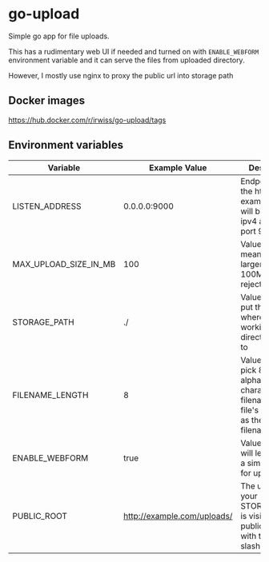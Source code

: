 # go-upload

Simple go app for file uploads.

This has a rudimentary web UI if needed and turned on with `ENABLE_WEBFORM` environment variable
and it can serve the files from uploaded directory.

However, I mostly use nginx to proxy the public url into storage path

## Docker images

https://hub.docker.com/r/irwiss/go-upload/tags

## Environment variables

| Variable              | Example Value               | Description                                                                                                       |
|-----------------------|-----------------------------|-------------------------------------------------------------------------------------------------------------------|
| LISTEN_ADDRESS        | 0.0.0.0:9000                | Endpoint to bind the http server, example value will bind to any ipv4 address at port 9000                        |
| MAX_UPLOAD_SIZE_IN_MB | 100                         | Value of `100` means files larger than 100MB will be rejected                                                     |
| STORAGE_PATH          | ./                          | Value of `./` will put the files wherever working directory is set to                                             |
| FILENAME_LENGTH       | 8                           | Value of `8` will pick 8 random alphanumeric characters as filename + the file's extension as the result filename |
| ENABLE_WEBFORM        | true                        | Value of `true` will let you see a simple web UI for uploadnig                                                    |
| PUBLIC_ROOT           | http://example.com/uploads/ | The url where your STORAGE_PATH is visible from public internet, with trailing slash                              |

